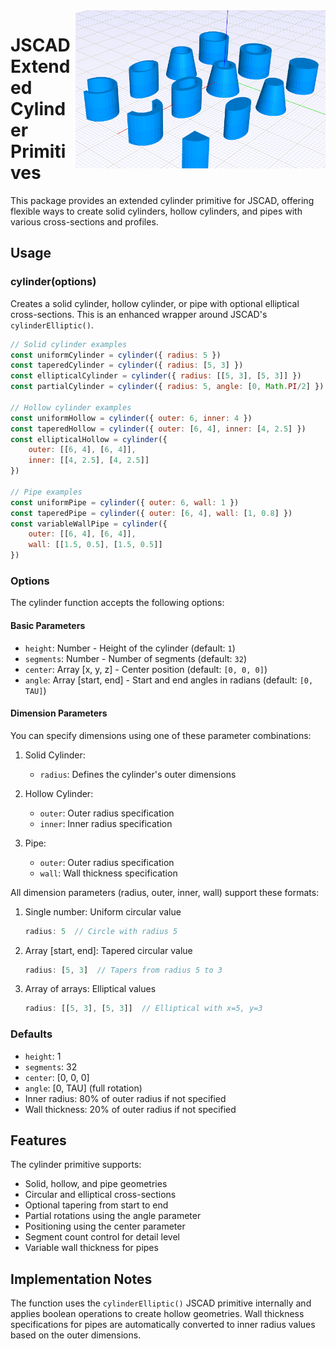<img align="right" src="Cylinders.png" width="400">

# JSCAD Extended Cylinder Primitives

This package provides an extended cylinder primitive for JSCAD, offering flexible ways to create solid cylinders, hollow cylinders, and pipes with various cross-sections and profiles.

## Usage

### cylinder(options)

Creates a solid cylinder, hollow cylinder, or pipe with optional elliptical cross-sections. This is an enhanced wrapper around JSCAD's `cylinderElliptic()`.

```javascript
// Solid cylinder examples
const uniformCylinder = cylinder({ radius: 5 })
const taperedCylinder = cylinder({ radius: [5, 3] })
const ellipticalCylinder = cylinder({ radius: [[5, 3], [5, 3]] })
const partialCylinder = cylinder({ radius: 5, angle: [0, Math.PI/2] })

// Hollow cylinder examples
const uniformHollow = cylinder({ outer: 6, inner: 4 })
const taperedHollow = cylinder({ outer: [6, 4], inner: [4, 2.5] })
const ellipticalHollow = cylinder({
    outer: [[6, 4], [6, 4]],
    inner: [[4, 2.5], [4, 2.5]]
})

// Pipe examples
const uniformPipe = cylinder({ outer: 6, wall: 1 })
const taperedPipe = cylinder({ outer: [6, 4], wall: [1, 0.8] })
const variableWallPipe = cylinder({
    outer: [[6, 4], [6, 4]],
    wall: [[1.5, 0.5], [1.5, 0.5]]
})
```

### Options

The cylinder function accepts the following options:

#### Basic Parameters
- `height`: Number - Height of the cylinder (default: `1`)
- `segments`: Number - Number of segments (default: `32`)
- `center`: Array [x, y, z] - Center position (default: `[0, 0, 0]`)
- `angle`: Array [start, end] - Start and end angles in radians (default: `[0, TAU]`)

#### Dimension Parameters
You can specify dimensions using one of these parameter combinations:

1. Solid Cylinder:
   - `radius`: Defines the cylinder's outer dimensions

2. Hollow Cylinder:
   - `outer`: Outer radius specification
   - `inner`: Inner radius specification

3. Pipe:
   - `outer`: Outer radius specification
   - `wall`: Wall thickness specification

All dimension parameters (radius, outer, inner, wall) support these formats:
1. Single number: Uniform circular value
   ```javascript
   radius: 5  // Circle with radius 5
   ```

2. Array [start, end]: Tapered circular value
   ```javascript
   radius: [5, 3]  // Tapers from radius 5 to 3
   ```

3. Array of arrays: Elliptical values
   ```javascript
   radius: [[5, 3], [5, 3]]  // Elliptical with x=5, y=3
   ```

### Defaults

- `height`: 1
- `segments`: 32
- `center`: [0, 0, 0]
- `angle`: [0, TAU] (full rotation)
- Inner radius: 80% of outer radius if not specified
- Wall thickness: 20% of outer radius if not specified

## Features

The cylinder primitive supports:
- Solid, hollow, and pipe geometries
- Circular and elliptical cross-sections
- Optional tapering from start to end
- Partial rotations using the angle parameter
- Positioning using the center parameter
- Segment count control for detail level
- Variable wall thickness for pipes

## Implementation Notes

The function uses the `cylinderElliptic()` JSCAD primitive internally and applies boolean operations to create hollow geometries. Wall thickness specifications for pipes are automatically converted to inner radius values based on the outer dimensions.
